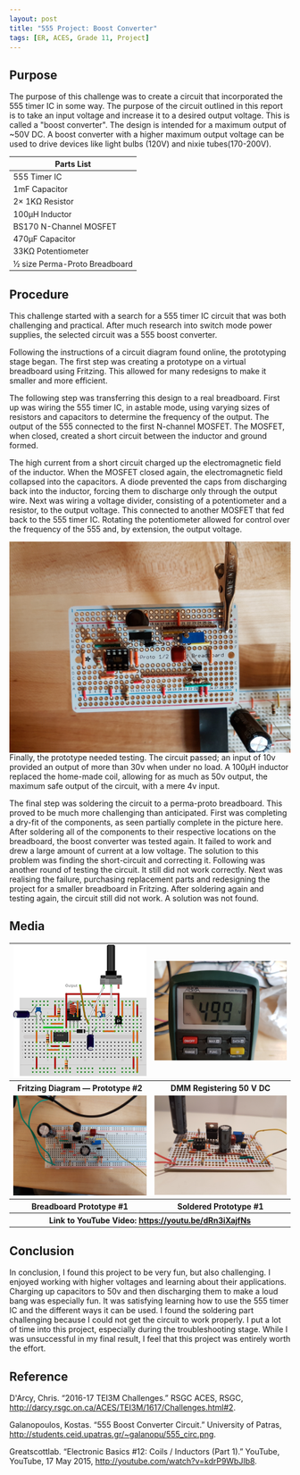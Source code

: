 ```yaml
---
layout: post
title: "555 Project: Boost Converter"
tags: [ER, ACES, Grade 11, Project]
---
```

Purpose
-------
The purpose of this challenge was to create a circuit that incorporated the 555 timer IC in some way. The purpose of the circuit outlined in this report is to take an input voltage and increase it to a desired output voltage. This is called a "boost converter". The design is intended for a maximum output of ~50V DC. A boost converter with a higher maximum output voltage can be used to drive devices like light bulbs (120V) and nixie tubes(170-200V).

Parts List|
----------|
555 Timer IC|8 Pin DIP IC Socket
1mF Capacitor|10pF Capacitor
2× 1KΩ Resistor|10KΩ Resistor
100µH Inductor|IRF540 N-Channel MOSFET
BS170 N-Channel MOSFET|1N5822 Schottky diode
470µF Capacitor|1µF Capacitor
33KΩ Potentiometer|2.2KΩ Resistor
½ size Perma-Proto Breadboard|



Procedure
---------
This challenge started with a search for a 555 timer IC circuit that was both challenging and practical. After much research into switch mode power supplies, the selected circuit was a 555 boost converter.

Following the instructions of a circuit diagram found online, the prototyping stage began. The first step was creating a prototype on a virtual breadboard using Fritzing. This allowed for many redesigns to make it smaller and more efficient.

The following step was transferring this design to a real breadboard. First up was wiring the 555 timer IC, in astable mode, using varying sizes of resistors and capacitors to determine the frequency of the output. The output of the 555 connected to the first N-channel MOSFET. The MOSFET, when closed, created a short circuit between the inductor and ground formed.


The high current from a short circuit charged up the electromagnetic field of the inductor. When the MOSFET closed again, the electromagnetic field collapsed into the capacitors. A diode prevented the caps from discharging back into the inductor, forcing them to discharge only through the output wire. Next was wiring a voltage divider, consisting of a potentiometer and a resistor, to the output voltage. This connected to another MOSFET that fed back to the 555 timer IC. Rotating the potentiometer allowed for control over the frequency of the 555 and, by extension, the output voltage.

<img style="float:right" src="/assets/img/ER%20Reports/Grade%2011/555%20Boost/20161121_130738.jpg">

Finally, the prototype needed testing. The circuit passed; an input of 10v provided an output of more than 30v when under no load. A 100µH inductor replaced the home-made coil, allowing for as much as 50v output, the maximum safe output of the circuit, with a mere 4v input.

The final step was soldering the circuit to a perma-proto breadboard. This proved to be much more challenging than anticipated. First was completing a dry-fit of the components, as seen partially complete in the picture here. After soldering all of the components to their respective locations on the breadboard, the boost converter was tested again. It failed to work and drew a large amount of current at a low voltage. The solution to this problem was finding the short-circuit and correcting it. Following was another round of testing the circuit. It still did not work correctly. Next was realising the failure, purchasing replacement parts and redesigning the project for a smaller breadboard in Fritzing. After soldering again and testing again, the circuit still did not work. A solution was not found.

Media
-----
<table>
  <tr>
    <td>
      <img src="/assets/img/ER%20Reports/Grade%2011/555%20Boost/revised_bb.png">
    </td>
    <td>
      <img src="/assets/img/ER%20Reports/Grade%2011/555%20Boost/20161116_130233.jpg">
    </td>
  </tr>
  <tr>
    <th>Fritzing Diagram — Prototype #2</th>
    <th>DMM Registering 50 V DC</th>
  </tr>
  <tr>
    <td>
      <img src="/assets/img/ER%20Reports/Grade%2011/555%20Boost/20161116_130206.jpg">
    </td>
    <td>
      <img src="/assets/img/ER%20Reports/Grade%2011/555%20Boost/20161125_202340.jpg">
    </td>
  </tr>
  <tr>
    <th>Breadboard Prototype #1</th>
    <th>Soldered Prototype #1</th>
  </tr>
  <tr>
    <th colspan="2">Link to YouTube Video: <a href="https://youtu.be/dRn3iXajfNs">https://youtu.be/dRn3iXajfNs</a></th>
  </tr>
</table>

Conclusion
-----
In conclusion, I found this project to be very fun, but also challenging. I enjoyed working with higher voltages and learning about their applications. Charging up capacitors to 50v and then discharging them to make a loud bang was especially fun. It was satisfying learning how to use the 555 timer IC and the different ways it can be used. I found the soldering part challenging because I could not get the circuit to work properly. I put a lot of time into this project, especially during the troubleshooting stage. While I was unsuccessful in my final result, I feel that this project was entirely worth the effort.

Reference
-----
D'Arcy, Chris. “2016-17 TEI3M Challenges.” RSGC ACES, RSGC, <http://darcy.rsgc.on.ca/ACES/TEI3M/1617/Challenges.html#2>.

Galanopoulos, Kostas. “555 Boost Converter Circuit.” University of Patras, <http://students.ceid.upatras.gr/~galanopu/555_circ.png>.

Greatscottlab. “Electronic Basics #12: Coils / Inductors (Part 1).” YouTube, YouTube, 17 May 2015, <http://youtube.com/watch?v=kdrP9WbJIb8>.
